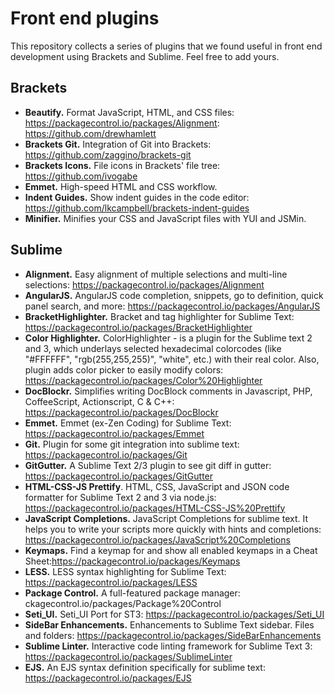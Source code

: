 Front end plugins
=================
This repository collects a series of plugins that we found useful in front end development using Brackets and Sublime. Feel free to add yours.

## Brackets
* **Beautify.** Format JavaScript, HTML, and CSS files: https://packagecontrol.io/packages/Alignment: https://github.com/drewhamlett
* **Brackets Git.** Integration of Git into Brackets: https://github.com/zaggino/brackets-git
* **Brackets Icons.** File icons in Brackets' file tree: https://github.com/ivogabe
* **Emmet.** High-speed HTML and CSS workflow.
* **Indent Guides.** Show indent guides in the code editor: https://github.com/lkcampbell/brackets-indent-guides
* **Minifier.** Minifies your CSS and JavaScript files with YUI and JSMin.

## Sublime
* **Alignment.** Easy alignment of multiple selections and multi-line selections: https://packagecontrol.io/packages/Alignment
* **AngularJS.** AngularJS code completion, snippets, go to definition, quick panel search, and more: https://packagecontrol.io/packages/AngularJS
* **BracketHighlighter.** Bracket and tag highlighter for Sublime Text: https://packagecontrol.io/packages/BracketHighlighter
* **Color Highlighter.** ColorHighlighter - is a plugin for the Sublime text 2 and 3, which underlays selected hexadecimal colorcodes (like "#FFFFFF", "rgb(255,255,255)", "white", etc.) with their real color. Also, plugin adds color picker to easily modify colors: https://packagecontrol.io/packages/Color%20Highlighter
* **DocBlockr.** Simplifies writing DocBlock comments in Javascript, PHP, CoffeeScript, Actionscript, C & C++: https://packagecontrol.io/packages/DocBlockr
* **Emmet.** Emmet (ex-Zen Coding) for Sublime Text: https://packagecontrol.io/packages/Emmet
* **Git.** Plugin for some git integration into sublime text: https://packagecontrol.io/packages/Git
* **GitGutter.** A Sublime Text 2/3 plugin to see git diff in gutter: https://packagecontrol.io/packages/GitGutter
* **HTML-CSS-JS Prettify**. HTML, CSS, JavaScript and JSON code formatter for Sublime Text 2 and 3 via node.js: https://packagecontrol.io/packages/HTML-CSS-JS%20Prettify
* **JavaScript Completions.** JavaScript Completions for sublime text. It helps you to write your scripts more quickly with hints and completions: https://packagecontrol.io/packages/JavaScript%20Completions
* **Keymaps.** Find a keymap for and show all enabled keymaps in a Cheat Sheet:https://packagecontrol.io/packages/Keymaps
* **LESS.** LESS syntax highlighting for Sublime Text: https://packagecontrol.io/packages/LESS
* **Package Control.** A full-featured package manager: ckagecontrol.io/packages/Package%20Control
* **Seti_UI.** Seti_UI Port for ST3: https://packagecontrol.io/packages/Seti_UI
* **SideBar Enhancements.** Enhancements to Sublime Text sidebar. Files and folders: https://packagecontrol.io/packages/SideBarEnhancements
* **Sublime Linter.** Interactive code linting framework for Sublime Text 3: https://packagecontrol.io/packages/SublimeLinter
* **EJS.** An EJS syntax definition specifically for sublime text: https://packagecontrol.io/packages/EJS
